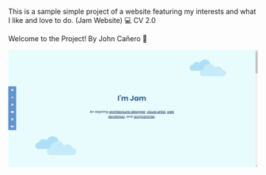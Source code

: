 This is a sample simple project of a website featuring my interests and what I like and love to do. (Jam Website) 💻 CV 2.0

Welcome to the Project! By John Cañero 👋 


<img src="images/desktopViewJamWebsite.png" alt="desktopViewJamWebsite.png">
